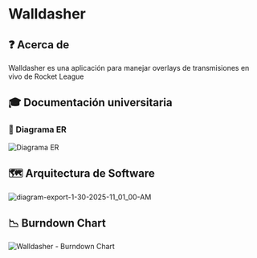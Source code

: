 # Walldasher

## ❓ Acerca de

Walldasher es una aplicación para manejar overlays de transmisiones en vivo de Rocket League

## 🎓 Documentación universitaria

### 🏢 Diagrama ER

![Diagrama ER](https://u.cubeupload.com/DAHDOR/diagramexport2912025.png)

## 🗺️ Arquitectura de Software

![diagram-export-1-30-2025-11_01_00-AM](https://github.com/user-attachments/assets/9e808fc7-7f58-473d-abbf-70a8e8133f29)

## 📉 Burndown Chart

![Walldasher - Burndown Chart](https://github.com/user-attachments/assets/b7b8f650-2fc3-44f9-b421-aff26b21466d)

